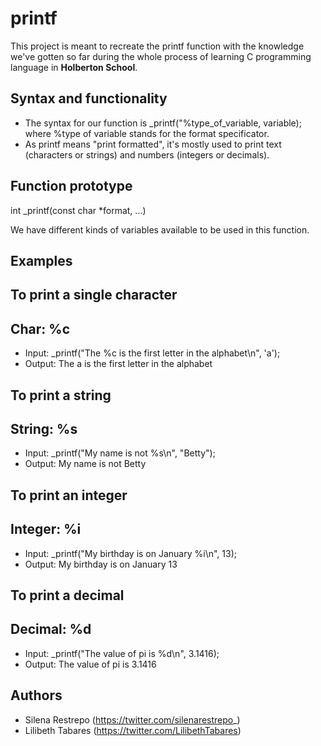 # printf
This project is meant to recreate the printf function with the knowledge we've gotten so far during the whole process of learning C programming language in __Holberton School__.
 ## Syntax and functionality
 - The syntax for our function is _printf("%type_of_variable, variable); where %type of variable stands for the format specificator. 
 - As printf means "print formatted", it's mostly used to print text (characters or strings) and numbers (integers or decimals).
 
 ## Function prototype
int _printf(const char *format, ...)

We have different kinds of variables available to be used in this function. 

## Examples

## To print a single character
## Char: %c
- Input: _printf("The %c is the first letter in the alphabet\n", 'a');
- Output: The a is the first letter in the alphabet


## To print a string
## String: %s
- Input: _printf("My name is not %s\n", "Betty");
- Output: My name is not Betty


## To print an integer
## Integer: %i
- Input: _printf("My birthday is on January %i\n", 13);
- Output: My birthday is on January 13


## To print a decimal
## Decimal: %d
- Input: _printf("The value of pi is %d\n", 3.1416);
- Output: The value of pi is 3.1416


## Authors
- Silena Restrepo (https://twitter.com/silenarestrepo_) 
- Lilibeth Tabares (https://twitter.com/LilibethTabares)
